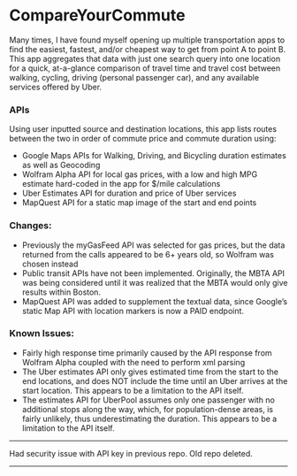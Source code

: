 # CompareYourCommute

Many times, I have found myself opening up multiple transportation apps to find the easiest, fastest, and/or cheapest way to get from point A to point B. This app aggregates that data with just one search query into one location for a quick, at-a-glance comparison of travel time and travel cost between walking, cycling, driving (personal passenger car), and any available services offered by Uber. 
### APIs
Using user inputted source and destination locations, this app lists routes between the two in order of commute price and commute duration using:
- Google Maps APIs for Walking, Driving, and Bicycling duration estimates as well as Geocoding
- Wolfram Alpha API for local gas prices, with a low and high MPG estimate hard-coded in the app for $/mile calculations
- Uber Estimates API for duration and price of Uber services 
- MapQuest API for a static map image of the start and end points


### Changes:
- Previously the myGasFeed API was selected for gas prices, but the data returned from the calls appeared to be 6+ years old, so Wolfram was chosen instead
- Public transit APIs have not been implemented. Originally, the MBTA API was being considered until it was realized that the MBTA would only give results within Boston.
- MapQuest API was added to supplement the textual data, since Google’s static Map API with location markers is now a PAID endpoint. 


### Known Issues:
- Fairly high response time primarily caused by the API response from Wolfram Alpha coupled with the need to perform xml parsing
- The Uber estimates API only gives estimated time from the start to the end locations, and does NOT include the time until an Uber arrives at the start location. This appears to be a limitation to the API itself. 
- The estimates API for UberPool assumes only one passenger with no additional stops along the way, which, for population-dense areas, is fairly unlikely, thus underestimating the duration. This appears to be a limitation to the API itself. 


**************
Had security issue with API key in previous repo. Old repo deleted.
**************
